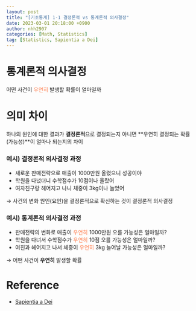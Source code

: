 ```yaml
---
layout: post
title: "[기초통계] 1-1 결정론적 vs 통계론적 의사결정"
date: 2023-03-01 20:18:00 +0900
author: nhh2907
categories: [Math, Statistics]
tag: [Statistics, Sapientia a Dei]
---
```


# **통계론적** 의사결정

어떤 사건이 <span style="color:coral">우연히</span> 발생할 확률이 얼마일까

# 의미 차이

하나의 원인에 대한 결과가 **결정론적**으로 결정되는지 아니면 **우연히 결정되는 확률(가능성)**이 얼마나 되는지의 차이

### 예시) 결정론적 의사결정 과정

- 새로운 판매전략으로 매출이 1000만원 올렸으니 성공이야
- 학원을 다녔더니 수학점수가 10점이나 올랐어
- 여자친구랑 헤어지고 나니 체중이 3kg이나 늘었어

→ 사건의 변화 원인(요인)을 결정론적으로 확신하는 것이 결정론적 의사결정

### 예시) 통계론적 의사결정 과정

- 판매전략의 변화로 매출이 <span style="color:coral">우연히</span> 1000만원 오를 가능성은 얼마일까?
- 학원을 다녀서 수학점수가 <span style="color:coral">우연히</span> 10점 오를 가능성은 얼마일까?
- 여친과 헤어지고 나서 체중이 <span style="color:coral">우연히</span> 3kg 늘어날 가능성은 얼마일까?

→ 어떤 사건이 **우연히** 발생할 확률

# Reference
- [Sapientia a Dei](https://www.youtube.com/watch?v=NG1ZNH1kOl0)